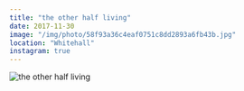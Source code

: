 ```yaml
---
title: "the other half living"
date: 2017-11-30
image: "/img/photo/58f93a36c4eaf0751c8dd2893a6fb43b.jpg"
location: "Whitehall"
instagram: true
---
```


![the other half living](/img/photo/58f93a36c4eaf0751c8dd2893a6fb43b.jpg)
